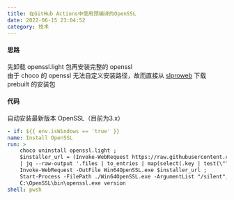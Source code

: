 ```yaml
---
title: 在GitHub Actions中使用预编译的OpenSSL
date: 2022-06-15 23:04:52
category: 技术
---
```

#### 思路
先卸载 openssl.light 包再安装完整的 openssl  
由于 choco 的 openssl 无法自定义安装路径，故而直接从 [slproweb](https://slproweb.com/) 下载 prebuilt 的安装包

#### 代码
自动安装最新版本 OpenSSL（目前为3.x）
```yaml
- if: ${{ env.isWindows == 'true' }}
name: Install OpenSSL
run: >
    choco uninstall openssl.light ;
    $installer_url = (Invoke-WebRequest https://raw.githubusercontent.com/slproweb/opensslhashes/master/win32_openssl_hashes.json ).Content 
    | jq --raw-output '.files | to_entries | map(select(.key | test(\"^.*Win64OpenSSL-.*\\.exe$\"))) | max_by(.key) | .value.url' ;
    Invoke-WebRequest -OutFile Win64OpenSSL.exe $installer_url ;
    Start-Process -FilePath ./Win64OpenSSL.exe -ArgumentList "/silent","/sp-","/suppressmsgboxes","/DIR=C:\OpenSSL" -Wait; 
    C:\OpenSSL\bin\openssl.exe version
shell: pwsh
```